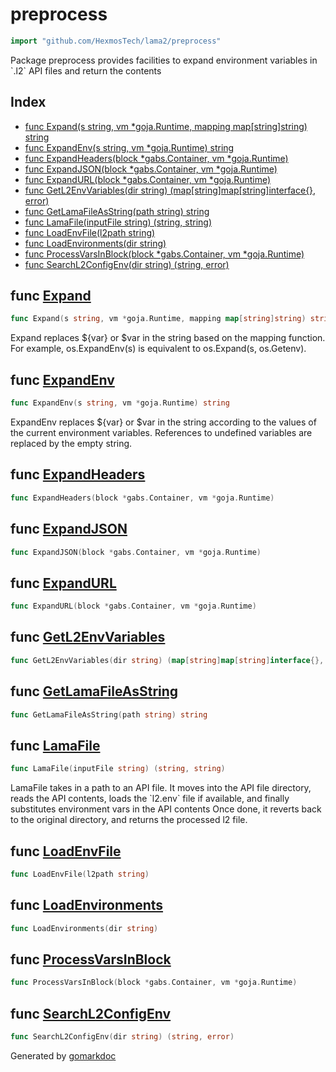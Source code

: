 <!-- Code generated by gomarkdoc. DO NOT EDIT -->

# preprocess

```go
import "github.com/HexmosTech/lama2/preprocess"
```

Package preprocess provides facilities to expand environment variables in \`.l2\` API files and return the contents

## Index

- [func Expand\(s string, vm \*goja.Runtime, mapping map\[string\]string\) string](<#Expand>)
- [func ExpandEnv\(s string, vm \*goja.Runtime\) string](<#ExpandEnv>)
- [func ExpandHeaders\(block \*gabs.Container, vm \*goja.Runtime\)](<#ExpandHeaders>)
- [func ExpandJSON\(block \*gabs.Container, vm \*goja.Runtime\)](<#ExpandJSON>)
- [func ExpandURL\(block \*gabs.Container, vm \*goja.Runtime\)](<#ExpandURL>)
- [func GetL2EnvVariables\(dir string\) \(map\[string\]map\[string\]interface\{\}, error\)](<#GetL2EnvVariables>)
- [func GetLamaFileAsString\(path string\) string](<#GetLamaFileAsString>)
- [func LamaFile\(inputFile string\) \(string, string\)](<#LamaFile>)
- [func LoadEnvFile\(l2path string\)](<#LoadEnvFile>)
- [func LoadEnvironments\(dir string\)](<#LoadEnvironments>)
- [func ProcessVarsInBlock\(block \*gabs.Container, vm \*goja.Runtime\)](<#ProcessVarsInBlock>)
- [func SearchL2ConfigEnv\(dir string\) \(string, error\)](<#SearchL2ConfigEnv>)


<a name="Expand"></a>
## func [Expand](<https://github.com/HexmosTech/Lama2/blob/main/preprocess/expandvar.go#L20>)

```go
func Expand(s string, vm *goja.Runtime, mapping map[string]string) string
```

Expand replaces $\{var\} or $var in the string based on the mapping function. For example, os.ExpandEnv\(s\) is equivalent to os.Expand\(s, os.Getenv\).

<a name="ExpandEnv"></a>
## func [ExpandEnv](<https://github.com/HexmosTech/Lama2/blob/main/preprocess/expandvar.go#L80>)

```go
func ExpandEnv(s string, vm *goja.Runtime) string
```

ExpandEnv replaces $\{var\} or $var in the string according to the values of the current environment variables. References to undefined variables are replaced by the empty string.

<a name="ExpandHeaders"></a>
## func [ExpandHeaders](<https://github.com/HexmosTech/Lama2/blob/main/preprocess/preprocess.go#L29>)

```go
func ExpandHeaders(block *gabs.Container, vm *goja.Runtime)
```



<a name="ExpandJSON"></a>
## func [ExpandJSON](<https://github.com/HexmosTech/Lama2/blob/main/preprocess/preprocess.go#L81>)

```go
func ExpandJSON(block *gabs.Container, vm *goja.Runtime)
```



<a name="ExpandURL"></a>
## func [ExpandURL](<https://github.com/HexmosTech/Lama2/blob/main/preprocess/preprocess.go#L49>)

```go
func ExpandURL(block *gabs.Container, vm *goja.Runtime)
```



<a name="GetL2EnvVariables"></a>
## func [GetL2EnvVariables](<https://github.com/HexmosTech/Lama2/blob/main/preprocess/preprocess.go#L169>)

```go
func GetL2EnvVariables(dir string) (map[string]map[string]interface{}, error)
```



<a name="GetLamaFileAsString"></a>
## func [GetLamaFileAsString](<https://github.com/HexmosTech/Lama2/blob/main/preprocess/preprocess.go#L196>)

```go
func GetLamaFileAsString(path string) string
```



<a name="LamaFile"></a>
## func [LamaFile](<https://github.com/HexmosTech/Lama2/blob/main/preprocess/preprocess.go#L210>)

```go
func LamaFile(inputFile string) (string, string)
```

LamaFile takes in a path to an API file. It moves into the API file directory, reads the API contents, loads the \`l2.env\` file if available, and finally substitutes environment vars in the API contents Once done, it reverts back to the original directory, and returns the processed l2 file.

<a name="LoadEnvFile"></a>
## func [LoadEnvFile](<https://github.com/HexmosTech/Lama2/blob/main/preprocess/preprocess.go#L115>)

```go
func LoadEnvFile(l2path string)
```



<a name="LoadEnvironments"></a>
## func [LoadEnvironments](<https://github.com/HexmosTech/Lama2/blob/main/preprocess/preprocess.go#L123>)

```go
func LoadEnvironments(dir string)
```



<a name="ProcessVarsInBlock"></a>
## func [ProcessVarsInBlock](<https://github.com/HexmosTech/Lama2/blob/main/preprocess/preprocess.go#L23>)

```go
func ProcessVarsInBlock(block *gabs.Container, vm *goja.Runtime)
```



<a name="SearchL2ConfigEnv"></a>
## func [SearchL2ConfigEnv](<https://github.com/HexmosTech/Lama2/blob/main/preprocess/preprocess.go#L102>)

```go
func SearchL2ConfigEnv(dir string) (string, error)
```



Generated by [gomarkdoc](<https://github.com/princjef/gomarkdoc>)
